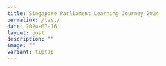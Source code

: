 ```yaml
---
title: Singapore Parliament Learning Journey 2024
permalink: /test/
date: 2024-07-16
layout: post
description: ""
image: ""
variant: tiptap
---
```

<p></p>